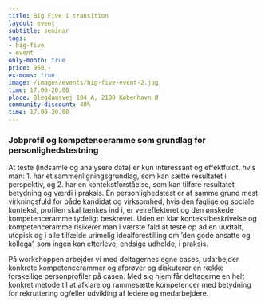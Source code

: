 ```yaml
---
title: Big Five i transition
layout: event
subtitle: seminar
tags:
- big-five
- event
only-month: true
price: 950,-
ex-moms: true
image: /images/events/big-five-event-2.jpg
time: 17.00-20.00
place: Blegdamsvej 104 A, 2100 København Ø
community-discount: 40%
time: 17.00-20.00
---
```


### Jobprofil og kompetenceramme som grundlag for personlighedstestning
At teste (indsamle og analysere data) er kun interessant og effektfuldt, hvis man: 1. har et sammenligningsgrundlag, som kan sætte resultatet i perspektiv, og 2. har en kontekstforståelse, som kan tilføre resultatet betydning og værdi i praksis. En personlighedstest er af samme grund mest virkningsfuld for både kandidat og virksomhed, hvis den faglige og sociale kontekst, profilen skal tænkes ind i, er velreflekteret og den ønskede kompetenceramme tydeligt beskrevet. Uden en klar kontekstbeskrivelse og kompetenceramme risikerer man i værste fald at teste op ad en uudtalt, utopisk og i alle tilfælde urimelig idealforestilling om ’den gode ansatte og kollega’, som ingen kan efterleve, endsige udholde, i praksis.

På workshoppen arbejder vi med deltagernes egne cases, udarbejder konkrete kompetencerammer og afprøver og diskuterer en række forskellige personprofiler på casen. Med sig hjem får deltagerne en helt konkret metode til at afklare og rammesætte kompetencer med betydning for rekruttering og/eller udvikling af ledere og medarbejdere.